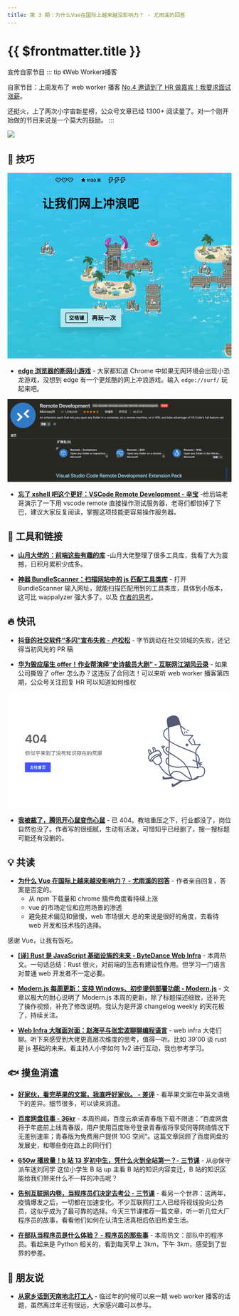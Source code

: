 ```yaml
---
title: 第 3 期：为什么Vue在国际上越来越没影响力？ - 尤雨溪的回答
---
```


# {{ $frontmatter.title }}

宣传自家节目
::: tip 《Web Worker》播客

自家节目：上周发布了 web worker 播客 [No.4 邀请到了 HR 做嘉宾！我要求面试涨薪](https://www.xiaoyuzhoufm.com/episode/6190c0ba03abe84b7f8b8f7a)。

还挺火，上了两次小宇宙新星榜，公众号文章已经 1300+ 阅读量了。对一个刚开始做的节目来说是一个莫大的鼓励。
:::

![](https://user-images.githubusercontent.com/9958583/141682959-559af580-3347-4e1d-82ef-f8e615b57c48.jpg)

## 🔧 技巧

![surf](./surf.png)

- **[edge 浏览器的断网小游戏](edge://surf/)** - 大家都知道 Chrome 中如果无网环境会出现小恐龙游戏，没想到 edge 有一个更炫酷的网上冲浪游戏。输入 `edge://surf/` 玩起来吧。

![vscode remote](./vscode-remote.png)

- **[忘了 xshell 吧这个更好：VSCode Remote Development - 辛宝](https://www.yuque.com/xinbao37/roadmap/vscode-remote-development)** -给后端老哥演示了一下用 vscode remote 直接操作测试服务器，老哥们都惊掉了下巴，建议大家反复阅读，掌握这项技能更容易操作服务器。

## 🔗 工具和链接

- **[山月大佬的：前端这些有趣的库](https://weekly.shanyue.tech/package/)** -山月大佬整理了很多工具库，我看了大为震撼，日积月累积少成多。

- **[神器 BundleScanner：扫描网站中的 js 匹配工具类库](https://bundlescanner.com/)** - 打开 BundleScanner 输入网址，就能扫描匹配用到的工具类库，具体到小版本，这可比 wappalyzer 强大多了。以及 [作者的思考](https://www.reddit.com/r/javascript/comments/qqw337/bundle_scanner_a_tool_i_built_that_identifies/)。

## 🔥 快讯

- **[抖音的社交软件“多闪”宣布失败 - 卢松松](https://mp.weixin.qq.com/s/_BVcg5HkwggS0IAWZX2CAw)** - 字节跳动在社交领域的失败，还记得当初风光的 PR 稿

- **[华为毁应届生 offer！作业帮演绎“史诗裁员大剧” - 互联网江湖风云录](https://mp.weixin.qq.com/s/ZqTXgrFIHT1BbTQ0vUhlrQ)** - 如果公司撕毁了 offer 怎么办？这违反了合同法！可以来听 web worker 播客第四期，公众号关注回复 HR 可以知道如何维权

![404](./404.png)

- **[我被裁了，腾讯开心鼠变伤心鼠](https://zhuanlan.zhihu.com/p/434550156)** - 已 404。教培重压之下，行业都没了，岗位自然也没了。作者写的很细腻，生动有活泼，可惜知乎已经删了，搜一搜标题可能还有没删的。

## 💡 共读

- **[为什么 Vue 在国际上越来越没影响力？ - 尤雨溪的回答](https://www.zhihu.com/question/472193255/answer/2235015723)** - 作者亲自回复，答案是否定的。
  - 从 npm 下载量和 chrome 插件角度看持续上涨
  - vue 的市场定位和应用场景的渗透
  - 避免技术偏见和傲慢，web 市场很大
    总的来说是很好的角度，去看待 web 开发和技术栈的选择。

感谢 Vue，让我有饭吃。

- **[[译] Rust 是 JavaScript 基础设施的未来 - ByteDance Web Infra](https://mp.weixin.qq.com/s/LSIi2P6FKnJ0GTodaTUGKw)** - 本周热文。一句话总结：Rust 很火，对前端的生态有建设性作用。但学习一门语言对普通 web 开发者不一定必要。
- **[Modern.js 每周更新：支持 Windows、初步提供部署功能 - Modern.js](https://mp.weixin.qq.com/s/N7d7S4NjZUsDbIGmdoAgJg)** - 文章以极大的耐心说明了 Modern.js 本周的更新，除了标题描述细致，还补充了操作视频，补充了修改说明。我认为是开源 changelog weekly 的天花板了，持续关注。

- **[Web Infra 大咖面对面：赵海平与张宏波聊聊编程语言](https://live.juejin.cn/4354/rescript-lang)** - web infra 大佬们聊。听下来感受到大佬更高层次维度的思考，值得一听。比如 39'00 谈 rust 是 js 基础的未来。看主持人小李如何 1v2 进行互动，我也参考学习。

## 🐟 摸鱼消遣

- **[好家伙，看完苹果的文案，我直呼好家伙。 - 差评](https://mp.weixin.qq.com/s/_28DKV7y06a_KEitA_Sfcg)** - 看苹果文案在中英文语境下的差异。细节很多，可以读来消遣。

- **[百度网盘往事 - 36kr](https://mp.weixin.qq.com/s/p7RFTFLMcpHj5dZCmlZNmQ)** - 本周热闻，百度云承诺青春版下载不限速：”百度网盘将于年底前上线青春版，用户使用百度账号登录青春版将享受同等网络情况下无差别速率；青春版为免费用户提供 10G 空间“。这篇文章回顾了百度网盘的发展史，和哪些倒在路上的同行们

- **[650w 播放量！b 站 13 岁初中生，凭什么火到全站第一？- 三节课](https://mp.weixin.qq.com/s/Xy8RXEIKJfXxG3kkAOjGag)** - 从@保守派车迷刘同学 这位小学生 B 站 up 主看 B 站的知识内容变迁，B 站的知识区能给我们带来什么不一样的冲击呢？

- **[告别互联网内卷，当程序员们决定去考公 - 三节课](https://mp.weixin.qq.com/s/wzpVzm6DF8YW_MexXcHdDw)** - 看另一个世界：这两年，疫情爆发之后，一切都在加速变化。不少互联网打工人已经将视线投向公务员，这似乎成为了最可靠的选择。今天三节课推荐一篇文章，听一听几位大厂程序员的故事，看看他们如何在认清生活真相后依旧热爱生活。

- **[在部队当程序员是什么体验？ - 程序员的那些事](https://www.zhihu.com/question/426897186/answer/2186631965)** - 本周热文：部队中的程序员。看起来是 Python 相关的，看到每天早上 3km，下午 3km，感受到了世界的参差。

## 🎤 朋友说

- **[从家乡话到天南地北打工人](https://github.com/webworkerfm/fm)** - 临过年的时候可以来一期 web worker 播客的话题，虽然离过年还有很远，大家感兴趣可以参与。
